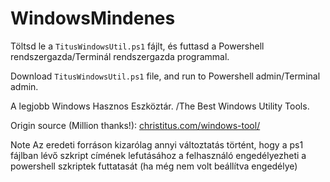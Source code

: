 # WindowsMindenes
Töltsd le a <code>TitusWindowsUtil.ps1</code> fájlt, és futtasd a Powershell rendszergazda/Terminál rendszergazda programmal.

Download <code>TitusWindowsUtil.ps1</code> file, and run to Powershell admin/Terminal admin.

A legjobb Windows Hasznos Eszköztár. /The Best Windows Utility Tools.  

Origin source (Million thanks!): <a href="christitus.com/windows-tool/" target="_blank">christitus.com/windows-tool/</a>

Note
Az eredeti forráson kizarólag annyi változtatás történt, hogy a ps1 fájlban lévő szkript címének lefutásához a felhasználó engedélyezheti a powershell szkriptek futtatasát (ha még nem volt beállítva engedélye)
